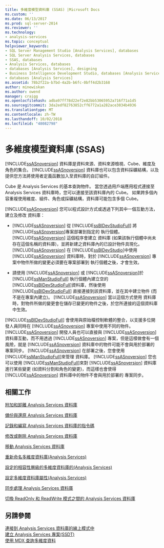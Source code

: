```yaml
---
title: 多維度模型資料庫 (SSAS) |Microsoft Docs
ms.custom: ''
ms.date: 06/13/2017
ms.prod: sql-server-2014
ms.reviewer: ''
ms.technology:
- analysis-services
ms.topic: conceptual
helpviewer_keywords:
- SQL Server Management Studio [Analysis Services], databases
- SQL Server Analysis Services, databases
- SSAS, databases
- Analysis Services, databases
- databases [Analysis Services], designing
- Business Intelligence Development Studio, databases [Analysis Services]
- databases [Analysis Services]
ms.assetid: 78b2f22a-b7bd-4a2b-b6fc-0bff4d2b3168
author: minewiskan
ms.author: owend
manager: craigg
ms.openlocfilehash: adba97ff78d22ef2e82bb53065952a716f71a1d5
ms.sourcegitcommit: 3da2edf82763852cff6772a1a282ace3034b4936
ms.translationtype: MT
ms.contentlocale: zh-TW
ms.lasthandoff: 10/02/2018
ms.locfileid: "48082798"
---
```

# <a name="multidimensional-model-databases-ssas"></a>多維度模型資料庫 (SSAS)
  [!INCLUDE[ssASnoversion](../../includes/ssasnoversion-md.md)] 資料庫是資料來源、資料來源檢視、Cube、維度及角色的集合。 [!INCLUDE[ssASnoversion](../../includes/ssasnoversion-md.md)] 資料庫也可以包含資料採礦結構，以及提供您方法將使用者定義函數加入至資料庫的自訂組件。  
  
 Cube 是 Analysis Services 的基本查詢物件。 當您透過用戶端應用程式連接至 Analysis Services 資料庫時，您可以連接至該資料庫內的 Cube。 如果跨多個內容重複使用維度、組件、角色或採礦結構，資料庫可能包含多個 Cube。  
  
 [!INCLUDE[ssASnoversion](../../includes/ssasnoversion-md.md)] 您可以程式設計方式或透過下列其中一個互動方法，建立及修改  資料庫：  
  
-   [!INCLUDE[ssASnoversion](../../includes/ssasnoversion-md.md)] 從 [!INCLUDE[ssBIDevStudioFull](../../includes/ssbidevstudiofull-md.md)] 將 [!INCLUDE[ssASnoversion](../../includes/ssasnoversion-md.md)]專案部署到指定的  執行個體。 [!INCLUDE[ssASnoversion](../../includes/ssasnoversion-md.md)] 這個程序會建立  資料庫 (如果該執行個體中尚未存在這個名稱的資料庫)，並將新建之資料庫內的已設計物件具現化。 [!INCLUDE[ssASnoversion](../../includes/ssasnoversion-md.md)] 在 [!INCLUDE[ssBIDevStudio](../../includes/ssbidevstudio-md.md)]中使用 [!INCLUDE[ssASnoversion](../../includes/ssasnoversion-md.md)] 資料庫時，對於 [!INCLUDE[ssASnoversion](../../includes/ssasnoversion-md.md)] 專案中物件所做的變更必須要在專案部署到  執行個體之後，才會生效。  
  
-   請使用 [!INCLUDE[ssASnoversion](../../includes/ssasnoversion-md.md)] 或 [!INCLUDE[ssASnoversion](../../includes/ssasnoversion-md.md)]於 [!INCLUDE[ssManStudioFull](../../includes/ssmanstudiofull-md.md)] 執行個體內建立空的 [!INCLUDE[ssBIDevStudioFull](../../includes/ssbidevstudiofull-md.md)]資料庫，然後使用 [!INCLUDE[ssBIDevStudioFull](../../includes/ssbidevstudiofull-md.md)] 直接連接到該資料庫，並在其中建立物件 (而不是在專案內建立)。 [!INCLUDE[ssASnoversion](../../includes/ssasnoversion-md.md)] 當以這個方式使用  資料庫時，對物件所做的變更會在儲存已變更的物件之後，於您所連接的這個資料庫中生效。  
  
 [!INCLUDE[ssBIDevStudioFull](../../includes/ssbidevstudiofull-md.md)] 會使用與原始檔控制軟體的整合，以支援多位開發人員同時在 [!INCLUDE[ssASnoversion](../../includes/ssasnoversion-md.md)] 專案中使用不同的物件。 [!INCLUDE[ssASnoversion](../../includes/ssasnoversion-md.md)] 開發人員也可以直接與 [!INCLUDE[ssASnoversion](../../includes/ssasnoversion-md.md)] 資料庫互動，而不用透過 [!INCLUDE[ssASnoversion](../../includes/ssasnoversion-md.md)] 專案，但是這樣做會有一個風險，就是 [!INCLUDE[ssASnoversion](../../includes/ssasnoversion-md.md)] 資料庫中的物件可能不會與用於部署的  專案同步。 [!INCLUDE[ssASnoversion](../../includes/ssasnoversion-md.md)] 在部署之後，您會使用 [!INCLUDE[ssManStudioFull](../../includes/ssmanstudiofull-md.md)]來管理  資料庫。 [!INCLUDE[ssASnoversion](../../includes/ssasnoversion-md.md)] 您也可以使用 [!INCLUDE[ssManStudioFull](../../includes/ssmanstudiofull-md.md)]來對 [!INCLUDE[ssASnoversion](../../includes/ssasnoversion-md.md)] 資料庫進行某些變更 (如資料分割和角色的變更)，而這樣也會使得 [!INCLUDE[ssASnoversion](../../includes/ssasnoversion-md.md)] 資料庫中的物件不會與用於部署的  專案同步。  
  
## <a name="related-tasks"></a>相關工作  
 [附加和卸離 Analysis Services 資料庫](attach-and-detach-analysis-services-databases.md)  
  
 [備份與還原 Analysis Services 資料庫](backup-and-restore-of-analysis-services-databases.md)  
  
 [記錄和編寫 Analysis Services 資料庫的指令碼](document-and-script-an-analysis-services-database.md)  
  
 [修改或刪除 Analysis Services 資料庫](modify-or-delete-an-analysis-services-database.md)  
  
 [移動 Analysis Services 資料庫](move-an-analysis-services-database.md)  
  
 [重新命名多維度資料庫&#40;Analysis Services&#41;](rename-a-multidimensional-database-analysis-services.md)  
  
 [設定的相容性層級的多維度資料庫的&#40;Analysis Services&#41;](compatibility-level-of-a-multidimensional-database-analysis-services.md)  
  
 [設定多維度資料庫屬性&#40;Analysis Services&#41;](set-multidimensional-database-properties-analysis-services.md)  
  
 [同步處理 Analysis Services 資料庫](synchronize-analysis-services-databases.md)  
  
 [切換 ReadOnly 和 ReadWrite 模式之間的 Analysis Services 資料庫](switch-an-analysis-services-database-between-readonly-and-readwrite-modes.md)  
  
## <a name="see-also"></a>另請參閱  
 [連接到 Analysis Services 資料庫的線上模式中](connect-in-online-mode-to-an-analysis-services-database.md)   
 [建立 Analysis Services 專案&#40;SSDT&#41;](create-an-analysis-services-project-ssdt.md)   
 [使用 MDX 查詢多維度資料](mdx/querying-multidimensional-data-with-mdx.md)  
  
  
